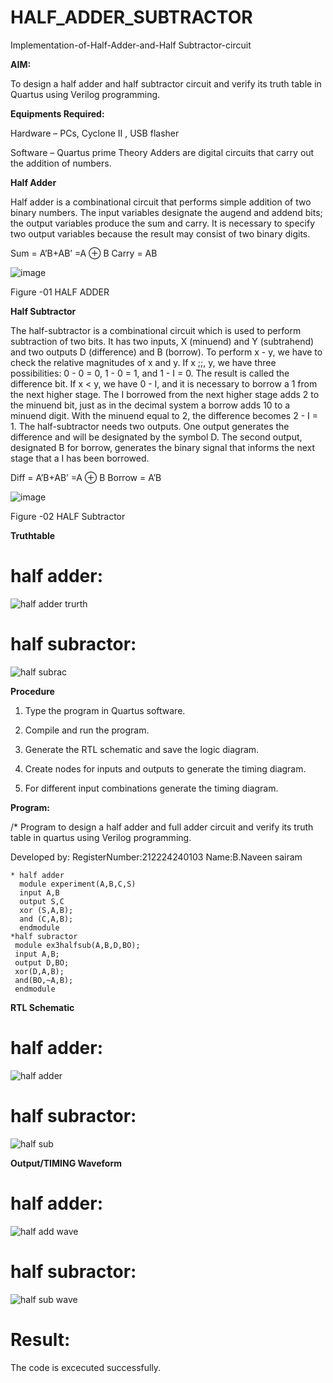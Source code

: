 # HALF_ADDER_SUBTRACTOR

Implementation-of-Half-Adder-and-Half Subtractor-circuit

**AIM:**

To design a half adder and half subtractor circuit and verify its truth table in Quartus using Verilog programming.

**Equipments Required:**

Hardware – PCs, Cyclone II , USB flasher 

Software – Quartus prime Theory Adders are digital circuits that carry out the addition of numbers.

**Half Adder**

Half adder is a combinational circuit that performs simple addition of two binary numbers. The input variables designate the augend and addend bits; the output variables produce the sum and carry. It is necessary to specify two output variables because the result may consist of two binary digits.

Sum = A’B+AB’ =A ⊕ B Carry = AB

![image](https://github.com/naavaneetha/HALF_ADDER_SUBTRACTOR/assets/154305477/bd4a0b2c-cdbc-4184-ab08-81578f121e1f)

Figure -01 HALF ADDER

**Half Subtractor**

The half-subtractor is a combinational circuit which is used to perform subtraction of two bits. It has two inputs, X (minuend) and Y (subtrahend) and two outputs D (difference) and B (borrow). To perform x - y, we have to check the relative magnitudes of x and y. If x ;;, y, we have three possibilities: 0 - 0 = 0, 1 - 0 = 1, and 1 - I = 0. The result is called the difference bit. If x < y, we have 0 - I, and it is necessary to borrow a 1 from the next higher stage. The I borrowed from the next higher stage adds 2 to the minuend bit, just as in the decimal system a borrow adds 10 to a minuend digit. With the minuend equal to 2, the difference becomes 2 - I = 1. The half-subtractor needs two outputs. One output generates the difference and will be designated by the symbol D. The second output, designated B for borrow, generates the binary signal that informs the next stage that a I has been borrowed. 

Diff = A’B+AB’ =A ⊕ B
Borrow = A’B

 ![image](https://github.com/naavaneetha/HALF_ADDER_SUBTRACTOR/assets/154305477/d76b099c-513f-4e7c-843a-e2fd028a531a)

Figure -02 HALF Subtractor

**Truthtable**
# half adder:
![half adder trurth](https://github.com/user-attachments/assets/9b5aa9d6-480f-4a31-9f63-f56242a84495)

# half subractor:
![half subrac](https://github.com/user-attachments/assets/1bcdd7cd-6dbd-468b-b21e-34072ee158ba)

**Procedure**

1.	Type the program in Quartus software.

2.	Compile and run the program.

3.	Generate the RTL schematic and save the logic diagram.

4.	Create nodes for inputs and outputs to generate the timing diagram.

5.	For different input combinations generate the timing diagram.


**Program:**

/* Program to design a half adder and full adder circuit and verify its truth table in quartus using Verilog programming.

Developed by:
RegisterNumber:212224240103
Name:B.Naveen sairam
```
* half adder
  module experiment(A,B,C,S)
  input A,B
  output S,C
  xor (S,A,B);
  and (C,A,B);
  endmodule
*half subractor
 module ex3halfsub(A,B,D,BO);
 input A,B;
 output D,BO;
 xor(D,A,B);
 and(BO,~A,B);
 endmodule
```
**RTL Schematic**
# half adder:
![half adder](https://github.com/user-attachments/assets/c8965f49-0e91-4f8b-8ade-6646be07ef60)
# half subractor:
![half sub](https://github.com/user-attachments/assets/8dd7e17b-1ab1-458d-a92a-83eec0c95d8e)

**Output/TIMING Waveform**
# half adder:
![half add wave](https://github.com/user-attachments/assets/2ffb79e4-2d7c-4b8d-a6ff-2af6b5ad51a7)
# half subractor:
![half sub wave](https://github.com/user-attachments/assets/996486c6-aa59-4867-bb81-85fea16cc748)


# **Result:**
The code is excecuted successfully.
